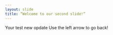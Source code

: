 ```yaml
---
layout: slide
title: “Welcome to our second slide!”
---
```

Your test new opdate
Use the left arrow to go back!
